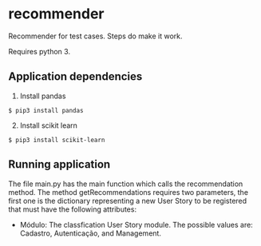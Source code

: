 # recommender
Recommender for test cases. Steps do make it work.

Requires python 3.

## Application dependencies

1. Install pandas

```
$ pip3 install pandas
```

2. Install scikit learn

```
$ pip3 install scikit-learn
```

## Running application

The file main.py has the main function which calls the recommendation method. The method getRecommendations requires two parameters, the first one is the dictionary representing a new User Story to be registered that must have the following attributes:

- Módulo: The classfication User Story module. The possible values are: Cadastro, Autenticação, and Management.
